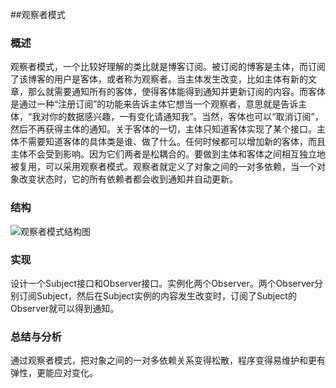 ##观察者模式

### 概述
观察者模式，一个比较好理解的类比就是博客订阅。被订阅的博客是主体，而订阅了该博客的用户是客体，或者称为观察者。当主体发生改变，比如主体有新的文章，那么就需要通知所有的客体，使得客体能得到通知并更新订阅的内容。而客体是通过一种“注册订阅”的功能来告诉主体它想当一个观察者，意思就是告诉主体，“我对你的数据感兴趣，一有变化请通知我”。当然，客体也可以“取消订阅”，然后不再获得主体的通知。关于客体的一切，主体只知道客体实现了某个接口。主体不需要知道客体的具体类是谁、做了什么。任何时候都可以增加新的客体，而且主体不会受到影响。因为它们两者是松耦合的。要做到主体和客体之间相互独立地被复用，可以采用观察者模式。观察者就定义了对象之间的一对多依赖，当一个对象改变状态时，它的所有依赖者都会收到通知并自动更新。

### 结构
![观察者模式结构图](http://7u2eqw.com1.z0.glb.clouddn.com/观察者模式结构图.jpg)

### 实现
设计一个Subject接口和Observer接口。实例化两个Observer。两个Observer分别订阅Subject，然后在Subject实例的内容发生改变时，订阅了Subject的Observer就可以得到通知。

### 总结与分析
通过观察者模式，把对象之间的一对多依赖关系变得松散，程序变得易维护和更有弹性，更能应对变化。
